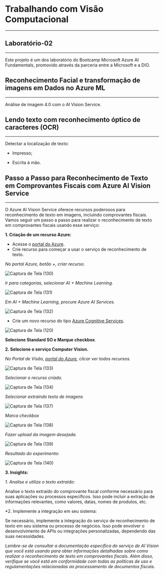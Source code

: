 # Trabalhando com Visão Computacional
***
## Laboratório-02
***

Este projeto é um dos laboratório do Bootcamp Microsoft Azure AI Fundamentals, promovido através da parceria entre a Microsoft e a DIO.

## Reconhecimento Facial e transformação de imagens em Dados no Azure ML
***

Análise de imagem 4.0 com o AI Vision Service.

## Lendo texto com reconhecimento óptico de caracteres (OCR)
***

Detectar a localização de texto:

* Impresso;

* Escrita à mão.

## Passo a Passo para Reconhecimento de Texto em Comprovantes Fiscais com Azure AI Vision Service
***

O Azure AI Vision Service oferece recursos poderosos para reconhecimento de texto em imagens, incluindo comprovantes fiscais. Vamos seguir um passo a passo para realizar o reconhecimento de texto em comprovantes fiscais usando esse serviço:

**1. Criação de um recurso Azure:**

* Acesse o [portal do Azure](https://portal.azure.com/).
* Crie recurso para começar a usar o serviço de reconhecimento de texto.
  
_*No portal Azure, botão +, criar recurso.*_

![Captura de Tela (130)](https://github.com/WaldeniseMoraes/Lab2-Transformando-imagens-em-objetos./assets/161647255/b7db6f22-e09a-4e03-b312-7dbd510417f8)

_*Ir para categorias, selecionar AI + Machine Learning.*_

![Captura de Tela (131)](https://github.com/WaldeniseMoraes/Lab2-Transformando-imagens-em-objetos./assets/161647255/8bdc6a44-a528-44e3-a187-9682300a4ee5)


_*Em AI + Machine Learning, procure Azure AI Services.*_

![Captura de Tela (132)](https://github.com/WaldeniseMoraes/Lab2-Transformando-imagens-em-objetos./assets/161647255/d02d0467-392b-4e32-9d99-b63fcb9e993b)


* Crie um novo recurso do tipo [Azure Cognitive Services](https://portal.vision.cognitive.azure.com/).

![Captura de Tela (120)](https://github.com/WaldeniseMoraes/Lab2-Transformando-imagens-em-objetos./assets/161647255/f7413702-76b6-4e26-af3c-1760ef9ea062)

**Selecione Standard SO e Marque checkbox**.

**2. Selecione o serviço Computer Vision.**

_*No Portal de Visão, [portal do Azure](https://portal.azure.com/), clicar ver todos recursos.*_

![Captura de Tela (133)](https://github.com/WaldeniseMoraes/Lab2-Transformando-imagens-em-objetos./assets/161647255/eecb2c84-e62b-4239-b6f4-28ed49129173)

_*Selecionar o recurso criado.*_

![Captura de Tela (134)](https://github.com/WaldeniseMoraes/Lab2-Transformando-imagens-em-objetos./assets/161647255/f020696c-0c16-4e6f-84f4-85e6aa875b52)

_*Selecionar extraindo texto de imagens*_

![Captura de Tela (137)](https://github.com/WaldeniseMoraes/Lab2-Transformando-imagens-em-objetos./assets/161647255/fb0f3c5a-6644-4648-94ee-170efaaf6d0c)

_*Marca checkbox*_

![Captura de Tela (138)](https://github.com/WaldeniseMoraes/Lab2-Transformando-imagens-em-objetos./assets/161647255/74793df6-f67c-4e5b-825a-00517c46879a)

_*Fazer upload da imagem desejada.*_

![Captura de Tela (139)](https://github.com/WaldeniseMoraes/Lab2-Transformando-imagens-em-objetos./assets/161647255/d0d69be3-9f78-4e6e-97de-766f7c6b21a3)

_*Resultado do experimento:*_

![Captura de Tela (140)](https://github.com/WaldeniseMoraes/Lab2-Transformando-imagens-em-objetos./assets/161647255/1fb42dc8-1e51-4e92-b23f-9920bcc5a7ef)

**3. Insights:**

*1. Analise e utilize o texto extraído:*

Analise o texto extraído do comprovante fiscal conforme necessário para suas aplicações ou processos específicos. Isso pode incluir a extração de informações relevantes, como valores, datas, nomes de produtos, etc.

*2. Implemente a integração em seu sistema:

Se necessário, implemente a integração do serviço de reconhecimento de texto em seu sistema ou processo de negócios. Isso pode envolver o desenvolvimento de APIs ou integrações personalizadas, dependendo das suas necessidades.

_*Lembre-se de consultar a documentação específica do serviço de AI Vision que você está usando para obter informações detalhadas sobre como realizar o reconhecimento de texto em comprovantes fiscais. Além disso, verifique se você está em conformidade com todas as políticas de uso e regulamentações relacionadas ao processamento de documentos fiscais.*_
